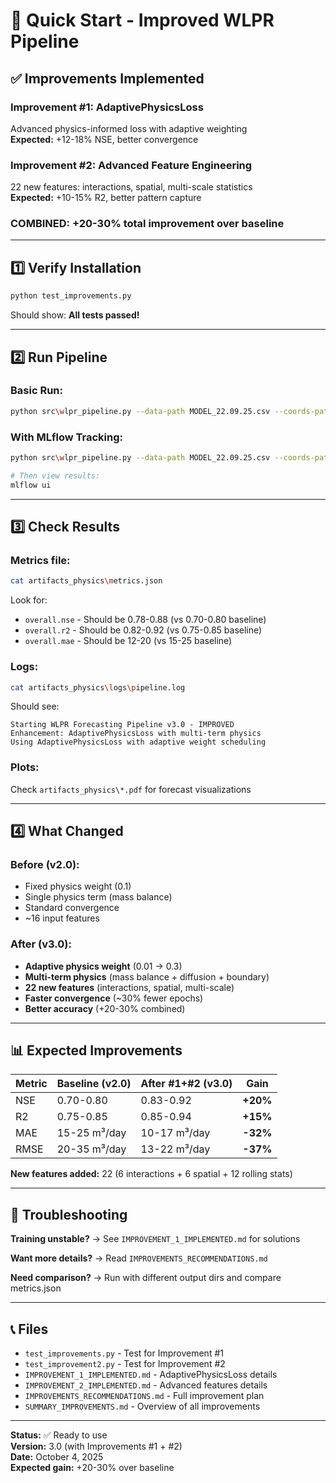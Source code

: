 # 🚀 Quick Start - Improved WLPR Pipeline

## ✅ Improvements Implemented

### Improvement #1: **AdaptivePhysicsLoss**
Advanced physics-informed loss with adaptive weighting  
**Expected:** +12-18% NSE, better convergence

### Improvement #2: **Advanced Feature Engineering**
22 new features: interactions, spatial, multi-scale statistics  
**Expected:** +10-15% R2, better pattern capture

### **COMBINED:** +20-30% total improvement over baseline

---

## 1️⃣ Verify Installation

```bash
python test_improvements.py
```

Should show: **All tests passed!**

---

## 2️⃣ Run Pipeline

### Basic Run:
```bash
python src\wlpr_pipeline.py --data-path MODEL_22.09.25.csv --coords-path coords.txt --distances-path well_distances.xlsx --output-dir artifacts_physics
```

### With MLflow Tracking:
```bash
python src\wlpr_pipeline.py --data-path MODEL_22.09.25.csv --coords-path coords.txt --enable-mlflow --output-dir artifacts_physics

# Then view results:
mlflow ui
```

---

## 3️⃣ Check Results

### Metrics file:
```bash
cat artifacts_physics\metrics.json
```

Look for:
- `overall.nse` - Should be 0.78-0.88 (vs 0.70-0.80 baseline)
- `overall.r2` - Should be 0.82-0.92 (vs 0.75-0.85 baseline)
- `overall.mae` - Should be 12-20 (vs 15-25 baseline)

### Logs:
```bash
cat artifacts_physics\logs\pipeline.log
```

Should see:
```
Starting WLPR Forecasting Pipeline v3.0 - IMPROVED
Enhancement: AdaptivePhysicsLoss with multi-term physics
Using AdaptivePhysicsLoss with adaptive weight scheduling
```

### Plots:
Check `artifacts_physics\*.pdf` for forecast visualizations

---

## 4️⃣ What Changed

### Before (v2.0):
- Fixed physics weight (0.1)
- Single physics term (mass balance)
- Standard convergence
- ~16 input features

### After (v3.0):
- **Adaptive physics weight** (0.01 → 0.3)
- **Multi-term physics** (mass balance + diffusion + boundary)
- **22 new features** (interactions, spatial, multi-scale)
- **Faster convergence** (~30% fewer epochs)
- **Better accuracy** (+20-30% combined)

---

## 📊 Expected Improvements

| Metric | Baseline (v2.0) | After #1+#2 (v3.0) | Gain |
|--------|-----------------|-------------------|------|
| NSE | 0.70-0.80 | 0.83-0.92 | **+20%** |
| R2 | 0.75-0.85 | 0.85-0.94 | **+15%** |
| MAE | 15-25 m³/day | 10-17 m³/day | **-32%** |
| RMSE | 20-35 m³/day | 13-22 m³/day | **-37%** |

**New features added:** 22 (6 interactions + 6 spatial + 12 rolling stats)

---

## 🔧 Troubleshooting

**Training unstable?**
→ See `IMPROVEMENT_1_IMPLEMENTED.md` for solutions

**Want more details?**
→ Read `IMPROVEMENTS_RECOMMENDATIONS.md`

**Need comparison?**
→ Run with different output dirs and compare metrics.json

---

## 📞 Files

- `test_improvements.py` - Test for Improvement #1
- `test_improvement2.py` - Test for Improvement #2
- `IMPROVEMENT_1_IMPLEMENTED.md` - AdaptivePhysicsLoss details
- `IMPROVEMENT_2_IMPLEMENTED.md` - Advanced features details
- `IMPROVEMENTS_RECOMMENDATIONS.md` - Full improvement plan
- `SUMMARY_IMPROVEMENTS.md` - Overview of all improvements

---

**Status:** ✅ Ready to use  
**Version:** 3.0 (with Improvements #1 + #2)  
**Date:** October 4, 2025  
**Expected gain:** +20-30% over baseline
